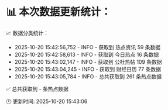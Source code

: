 📊 本次数据更新统计：
==========================

📈 数据分类统计：
- 2025-10-20 15:42:56,752 - INFO - 获取到 热点资讯 59 条数据
- 2025-10-20 15:42:58,613 - INFO - 获取到 今日热点 16 条数据
- 2025-10-20 15:43:02,147 - INFO - 获取到 公社热帖 109 条数据
- 2025-10-20 15:43:04,245 - INFO - 获取到 财经日历 77 条数据
- 2025-10-20 15:43:05,784 - INFO - 总共获取到 261 条热点数据

✅ 总共获取到 - 条热点数据

🕐 更新时间: 2025-10-20 15:43:06
